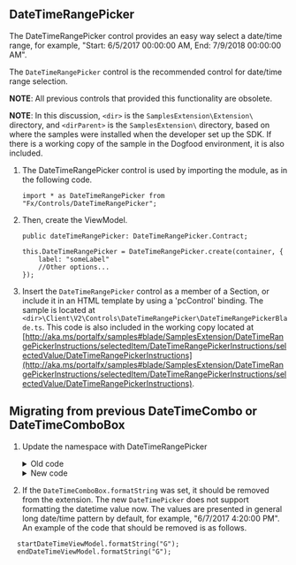 ## DateTimeRangePicker

The DateTimeRangePicker control provides an easy way select a date/time range, for example, "Start: 6/5/2017 00:00:00 AM, End: 7/9/2018 00:00:00 AM". 

The `DateTimeRangePicker` control is the recommended control for date/time range selection.

**NOTE**:  All previous controls that provided this functionality are obsolete.

**NOTE**: In this discussion, `<dir>` is the `SamplesExtension\Extension\` directory, and  `<dirParent>`  is the `SamplesExtension\` directory, based on where the samples were installed when the developer set up the SDK. If there is a working copy of the sample in the Dogfood environment, it is also included.

1. The DateTimeRangePicker control is used by importing the module, as in the following code.
    ```
    import * as DateTimeRangePicker from "Fx/Controls/DateTimeRangePicker";
    ```

1. Then, create the ViewModel.
    ```
    public dateTimeRangePicker: DateTimeRangePicker.Contract;

    this.DateTimeRangePicker = DateTimeRangePicker.create(container, {
        label: "someLabel"
        //Other options...
    });
    ```

1. Insert the `DateTimeRangePicker` control as a member of a Section, or include it in an HTML template by using a 'pcControl' binding. The sample is located at 
`<dir>\Client\V2\Controls\DateTimeRangePicker\DateTimeRangePickerBlade.ts`. This code is also included in the working copy located at [http://aka.ms/portalfx/samples#blade/SamplesExtension/DateTimeRangePickerInstructions/selectedItem/DateTimeRangePickerInstructions/selectedValue/DateTimeRangePickerInstructions](http://aka.ms/portalfx/samples#blade/SamplesExtension/DateTimeRangePickerInstructions/selectedItem/DateTimeRangePickerInstructions/selectedValue/DateTimeRangePickerInstructions).

## Migrating from previous DateTimeCombo or DateTimeComboBox

1. Update the namespace with DateTimeRangePicker

    <details>

    <summary>Old code</summary>

        ```
        var startDateTimeViewModel = new MsPortalFx.ViewModels.Obsolete.Forms.DateTimeComboBox.ViewModel(container, {...});
        var endDateTimeViewModel = new MsPortalFx.ViewModels.Obsolete.Forms.DateTimeComboBox.ViewModel(container, {...});

        ```
    </details>

    <details>
    <summary>New code</summary>

        ```
        import * as DateTimeRangePicker from "Fx/Controls/DateTimeRangePicker";

        var dateTimeRangePickerVM = DateTimeRangePicker.create(container, {
            value: new MsPortalFx.DateUtil.DateTimeRange(new Date(2014, 5, 13, 13, 45, 0), new Date(2014, 5, 20, 13, 45, 0)),
            startDateTimeEnabledRange: new MsPortalFx.DateUtil.DateTimeRange(new Date(2016, 1, 1, 0, 0, 0), new Date(2017, 1, 1, 0, 0, 0)),
            endDateTimeEnabledRange: new MsPortalFx.DateUtil.DateTimeRange(new Date(2017, 1, 1, 0, 0, 0), new Date(2018, 1, 1, 0, 0, 0)),
            validations: [
                new MsPortalFx.ViewModels.CustomValidation("", <any>((value: MsPortalFx.DateUtil.DateTimeRange): MsPortalFx.Base.PromiseV<MsPortalFx.ViewModels.ValidationResult> => {
                    return Q({
                        valid: value.startDateTime() <= value.endDateTime(),
                        message: "Start date/time has to be before end date/time"
                    });
                }))
            ],
        });
        ```
    </details>

1. If the `DateTimeComboBox.formatString` was set, it should be removed from the extension. The new `DateTimePicker` does not support formatting the datetime value now. The values are presented in general long date/time pattern  by default, for example, "6/7/2017 4:20:00 PM". An example of the code that should be removed is as follows.

```
  startDateTimeViewModel.formatString("G");
  endDateTimeViewModel.formatString("G");
```

